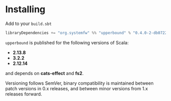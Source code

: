 # Installing

Add to your `build.sbt`

```scala
libraryDependencies += "org.systemfw" %% "upperbound" % "0.4.0-2-db0722f"
```

`upperbound` is published for the following versions of Scala:

- **2.13.8**
- **3.2.2**
- **2.12.14**

and depends on **cats-effect** and **fs2**.

Versioning follows SemVer, binary compatibility is maintained between patch
versions in 0.x releases, and between minor versions from 1.x releases
forward.

